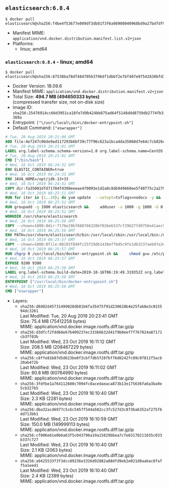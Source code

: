 ## `elasticsearch:6.8.4`

```console
$ docker pull elasticsearch@sha256:f4be4f53677e009df3db81f3f6a98908040968bd9a27bdfdf936c651d78e0319
```

-	Manifest MIME: `application/vnd.docker.distribution.manifest.list.v2+json`
-	Platforms:
	-	linux; amd64

### `elasticsearch:6.8.4` - linux; amd64

```console
$ docker pull elasticsearch@sha256:87538ba78df48470563796df1dbbf2e7bf407e97542830bfd395f912b15c07f0
```

-	Docker Version: 18.09.6
-	Manifest MIME: `application/vnd.docker.distribution.manifest.v2+json`
-	Total Size: **494.7 MB (494650333 bytes)**  
	(compressed transfer size, not on-disk size)
-	Image ID: `sha256:25476914cc66d3951ca18fe7d9b424bb875ad64f5148d4d8759db2774fb3369a`
-	Entrypoint: `["\/usr\/local\/bin\/docker-entrypoint.sh"]`
-	Default Command: `["eswrapper"]`

```dockerfile
# Tue, 20 Aug 2019 20:21:00 GMT
ADD file:4e7247c06de9ad117293b6bf39c77f96c623a1bca4da35068d7e64c7cb826c08 in / 
# Tue, 20 Aug 2019 20:21:01 GMT
LABEL org.label-schema.schema-version=1.0 org.label-schema.name=CentOS Base Image org.label-schema.vendor=CentOS org.label-schema.license=GPLv2 org.label-schema.build-date=20190801
# Tue, 20 Aug 2019 20:21:01 GMT
CMD ["/bin/bash"]
# Wed, 16 Oct 2019 06:24:32 GMT
ENV ELASTIC_CONTAINER=true
# Wed, 16 Oct 2019 06:24:33 GMT
ENV JAVA_HOME=/opt/jdk-13+33
# Wed, 16 Oct 2019 06:24:41 GMT
COPY dir:fa35001dfd71704fd398eeeae470093e1d2a8c8db949660ee5f40775c2a279e2 in /opt/jdk-13+33 
# Wed, 16 Oct 2019 06:25:51 GMT
RUN for iter in {1..10}; do yum update  --setopt=tsflags=nodocs -y &&     yum install -y  --setopt=tsflags=nodocs nc unzip wget which &&     yum clean all && exit_code=0 && break || exit_code=\$? && echo "yum error: retry \$iter in 10s" && sleep 10; done;     (exit $exit_code)
# Wed, 16 Oct 2019 06:25:52 GMT
RUN groupadd -g 1000 elasticsearch &&     adduser -u 1000 -g 1000 -G 0 -d /usr/share/elasticsearch elasticsearch &&     chmod 0775 /usr/share/elasticsearch &&     chgrp 0 /usr/share/elasticsearch
# Wed, 16 Oct 2019 06:25:52 GMT
WORKDIR /usr/share/elasticsearch
# Wed, 16 Oct 2019 06:25:56 GMT
COPY --chown=1000:0dir:f176e19bf888766320bf026eb537cf29627fd9756e41aec5c6ff6023e71fe379 in /usr/share/elasticsearch 
# Wed, 16 Oct 2019 06:25:56 GMT
ENV PATH=/usr/share/elasticsearch/bin:/usr/local/sbin:/usr/local/bin:/usr/sbin:/usr/bin:/sbin:/bin
# Wed, 16 Oct 2019 06:25:57 GMT
COPY --chown=1000:0file:08193f849fc25f29db1438eff6d5c9fe1d63237aeb07a3e0009e8ba554f97c31 in /usr/local/bin/docker-entrypoint.sh 
# Wed, 16 Oct 2019 06:25:57 GMT
RUN chgrp 0 /usr/local/bin/docker-entrypoint.sh &&     chmod g=u /etc/passwd &&     chmod 0775 /usr/local/bin/docker-entrypoint.sh
# Wed, 16 Oct 2019 06:25:57 GMT
EXPOSE 9200 9300
# Wed, 16 Oct 2019 06:25:58 GMT
LABEL org.label-schema.build-date=2019-10-16T06:19:49.319352Z org.label-schema.license=Elastic-License org.label-schema.name=Elasticsearch org.label-schema.schema-version=1.0 org.label-schema.url=https://www.elastic.co/products/elasticsearch org.label-schema.usage=https://www.elastic.co/guide/en/elasticsearch/reference/index.html org.label-schema.vcs-ref=bca0c8d6a8e62c36e3f9e7673017393dcef557b6 org.label-schema.vcs-url=https://github.com/elastic/elasticsearch org.label-schema.vendor=Elastic org.label-schema.version=6.8.4 org.opencontainers.image.created=2019-10-16T06:19:49.319352Z org.opencontainers.image.documentation=https://www.elastic.co/guide/en/elasticsearch/reference/index.html org.opencontainers.image.licenses=Elastic-License org.opencontainers.image.revision=bca0c8d6a8e62c36e3f9e7673017393dcef557b6 org.opencontainers.image.source=https://github.com/elastic/elasticsearch org.opencontainers.image.title=Elasticsearch org.opencontainers.image.url=https://www.elastic.co/products/elasticsearch org.opencontainers.image.vendor=Elastic org.opencontainers.image.version=6.8.4
# Wed, 16 Oct 2019 06:25:58 GMT
ENTRYPOINT ["/usr/local/bin/docker-entrypoint.sh"]
# Wed, 16 Oct 2019 06:25:58 GMT
CMD ["eswrapper"]
```

-	Layers:
	-	`sha256:d8d02d45731499028db01b6fa35475f91d230628b4e25fab8e3c015594dc3261`  
		Last Modified: Tue, 20 Aug 2019 20:23:41 GMT  
		Size: 75.4 MB (75412258 bytes)  
		MIME: application/vnd.docker.image.rootfs.diff.tar.gzip
	-	`sha256:d3dfcf2fdd68e67b409237ec333b6632d41f9b0eef7f767024a87171cb3ff03b`  
		Last Modified: Wed, 23 Oct 2019 16:11:12 GMT  
		Size: 208.5 MB (208467229 bytes)  
		MIME: application/vnd.docker.image.rootfs.diff.tar.gzip
	-	`sha256:c8ffe81b87d5d623be0f3cbf7db5f28fbf76d0242fc09c97811f5acb20ab472b`  
		Last Modified: Wed, 23 Oct 2019 16:11:02 GMT  
		Size: 60.8 MB (60764990 bytes)  
		MIME: application/vnd.docker.image.rootfs.diff.tar.gzip
	-	`sha256:3fdfbe1a764112680c7094fc8acedaeaca873b13e175636fa6a3ba9e5cb327b5`  
		Last Modified: Wed, 23 Oct 2019 16:10:40 GMT  
		Size: 2.3 KB (2281 bytes)  
		MIME: application/vnd.docker.image.rootfs.diff.tar.gzip
	-	`sha256:dba32acd6977c5c6c5457f544a582cc3fc527d3c8736a6352af275f6dd713bb1`  
		Last Modified: Wed, 23 Oct 2019 16:10:59 GMT  
		Size: 150.0 MB (149999113 bytes)  
		MIME: application/vnd.docker.image.rootfs.diff.tar.gzip
	-	`sha256:cf006e61e0b6a63f5c043796a19a15829bbea7cfe63170211655c033b337c727`  
		Last Modified: Wed, 23 Oct 2019 16:10:40 GMT  
		Size: 2.1 KB (2063 bytes)  
		MIME: application/vnd.docker.image.rootfs.diff.tar.gzip
	-	`sha256:a9425533f3f3dcc89236e3326d92882a88dfd9eb2e021d0aabac6faff5a1eed1`  
		Last Modified: Wed, 23 Oct 2019 16:10:40 GMT  
		Size: 2.4 KB (2399 bytes)  
		MIME: application/vnd.docker.image.rootfs.diff.tar.gzip

